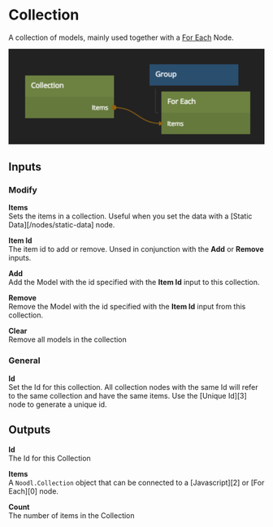 # Collection

A collection of models, mainly used together with a [For Each](/nodes/for-each) Node.

![](collection.png ':class=img-size-m')

<div class = "node-inputs">

## Inputs

### Modify
**Items**  
Sets the items in a collection. Useful when you set the data with a [Static Data][/nodes/static-data] node.

**Item Id**  
The item id to add or remove. Unsed in conjunction with the **Add** or **Remove** inputs.

**Add**  
Add the Model with the id specified with the **Item Id** input to this collection.

**Remove**  
Remove the Model with the id specified with the **Item Id** input from this collection.

**Clear**  
Remove all models in the collection

### General
**Id**  
Set the Id for this collection. All collection nodes with the same Id will refer to the same collection and have the same items. Use the [Unique Id][3] node to generate a unique id.

</div>

<div class = "node-outputs">

## Outputs
**Id**  
The Id for this Collection

**Items**  
A `Noodl.Collection` object that can be connected to a [Javascript][2] or [For Each][0] node.

**Count**  
The number of items in the Collection

 </div>

